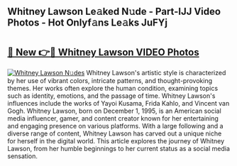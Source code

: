 ## Whitney Lawson Le𝚊ked N𝚞de - Part-IJJ Video Photos - Hot Onlyf𝚊ns Le𝚊ks JuFYj

# <h2><a href="http://ab97861.deff.icu/?id=Whitney+Lawson">🔗 New 👉🔴 Whitney Lawson VIDEO Photos</a></h2>

[![Whitney Lawson N𝚞des](https://i.imgur.com/rIISA9y.gif)](http://ab97861.deff.icu/?id=Whitney+Lawson)
Whitney Lawson's artistic style is characterized by her use of vibrant colors, intricate patterns, and thought-provoking themes. Her works often explore the human condition, examining topics such as identity, emotions, and the passage of time. Whitney Lawson's influences include the works of Yayoi Kusama, Frida Kahlo, and Vincent van Gogh. Whitney Lawson, born on December 1, 1995, is an American social media influencer, gamer, and content creator known for her entertaining and engaging presence on various platforms. With a large following and a diverse range of content, Whitney Lawson has carved out a unique niche for herself in the digital world. This article explores the journey of Whitney Lawson, from her humble beginnings to her current status as a social media sensation.
